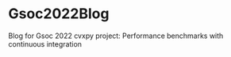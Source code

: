 # Gsoc2022Blog
Blog for Gsoc 2022 cvxpy project: Performance benchmarks with continuous integration
